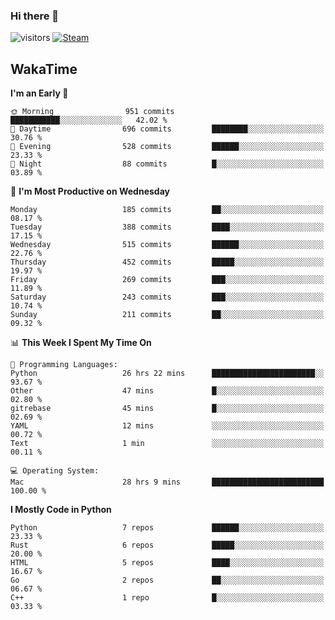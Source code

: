 ### Hi there 👋

![visitors](https://visitor-badge.glitch.me/badge?page_id=zhourunlai)
[![Steam](https://img.shields.io/badge/dynamic/json?url=https%3A%2F%2Fapi.swo.moe%2Fstats%2Fsteamgames%2F76561198285156854&query=count&color=0b1a37&label=Steam&labelColor=134375&logo=steam&suffix=+games&cacheSeconds=3600)](http://steamcommunity.com/profiles/76561198285156854)

## WakaTime
<!--START_SECTION:waka-->
**I'm an Early 🐤** 

```text
🌞 Morning                951 commits         ███████████░░░░░░░░░░░░░░   42.02 % 
🌆 Daytime                696 commits         ████████░░░░░░░░░░░░░░░░░   30.76 % 
🌃 Evening                528 commits         ██████░░░░░░░░░░░░░░░░░░░   23.33 % 
🌙 Night                  88 commits          █░░░░░░░░░░░░░░░░░░░░░░░░   03.89 % 
```
📅 **I'm Most Productive on Wednesday** 

```text
Monday                   185 commits         ██░░░░░░░░░░░░░░░░░░░░░░░   08.17 % 
Tuesday                  388 commits         ████░░░░░░░░░░░░░░░░░░░░░   17.15 % 
Wednesday                515 commits         ██████░░░░░░░░░░░░░░░░░░░   22.76 % 
Thursday                 452 commits         █████░░░░░░░░░░░░░░░░░░░░   19.97 % 
Friday                   269 commits         ███░░░░░░░░░░░░░░░░░░░░░░   11.89 % 
Saturday                 243 commits         ███░░░░░░░░░░░░░░░░░░░░░░   10.74 % 
Sunday                   211 commits         ██░░░░░░░░░░░░░░░░░░░░░░░   09.32 % 
```


📊 **This Week I Spent My Time On** 

```text
💬 Programming Languages: 
Python                   26 hrs 22 mins      ███████████████████████░░   93.67 % 
Other                    47 mins             █░░░░░░░░░░░░░░░░░░░░░░░░   02.80 % 
gitrebase                45 mins             █░░░░░░░░░░░░░░░░░░░░░░░░   02.69 % 
YAML                     12 mins             ░░░░░░░░░░░░░░░░░░░░░░░░░   00.72 % 
Text                     1 min               ░░░░░░░░░░░░░░░░░░░░░░░░░   00.11 % 

💻 Operating System: 
Mac                      28 hrs 9 mins       █████████████████████████   100.00 % 
```

**I Mostly Code in Python** 

```text
Python                   7 repos             ██████░░░░░░░░░░░░░░░░░░░   23.33 % 
Rust                     6 repos             █████░░░░░░░░░░░░░░░░░░░░   20.00 % 
HTML                     5 repos             ████░░░░░░░░░░░░░░░░░░░░░   16.67 % 
Go                       2 repos             ██░░░░░░░░░░░░░░░░░░░░░░░   06.67 % 
C++                      1 repo              █░░░░░░░░░░░░░░░░░░░░░░░░   03.33 % 
```




<!--END_SECTION:waka-->
